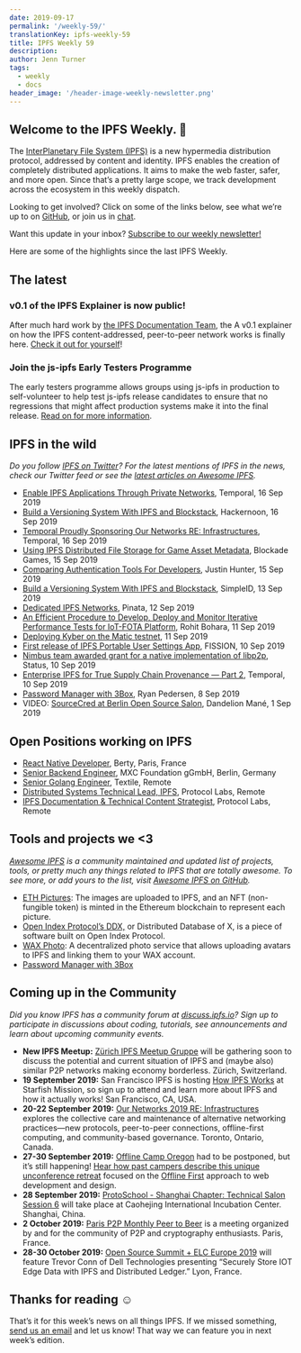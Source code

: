 ```yaml
---
date: 2019-09-17
permalink: '/weekly-59/'
translationKey: ipfs-weekly-59
title: IPFS Weekly 59
description:
author: Jenn Turner
tags:
  - weekly
  - docs
header_image: '/header-image-weekly-newsletter.png'
---
```


## Welcome to the IPFS Weekly. 👋

The [InterPlanetary File System (IPFS)](https://ipfs.io/) is a new hypermedia distribution protocol, addressed by content and identity. IPFS enables the creation of completely distributed applications. It aims to make the web faster, safer, and more open. Since that’s a pretty large scope, we track development across the ecosystem in this weekly dispatch.

Looking to get involved? Click on some of the links below, see what we’re up to on [GitHub](https://github.com/ipfs), or join us in [chat](https://riot.im/app/#/room/#ipfs:matrix.org).

Want this update in your inbox? [Subscribe to our weekly newsletter!](http://eepurl.com/gL2Pi5)

Here are some of the highlights since the last IPFS Weekly.

## The latest

### v0.1 of the IPFS Explainer is now public!

After much hard work by [the IPFS Documentation Team](https://twitter.com/meiqimichelle/status/1172352640480530432), the A v0.1 explainer on how the IPFS content-addressed, peer-to-peer network works is finally here. [Check it out for yourself](https://docs.ipfs.io/introduction/how-ipfs-works/)!

### Join the js-ipfs Early Testers Programme

The early testers programme allows groups using js-ipfs in production to self-volunteer to help test js-ipfs release candidates to ensure that no regressions that might affect production systems make it into the final release. [Read on for more information](https://github.com/ipfs/js-ipfs/blob/master/doc/EARLY_TESTERS.md).

## IPFS in the wild

_Do you follow [IPFS on Twitter](https://twitter.com/IPFSbot)? For the latest mentions of IPFS in the news, check our Twitter feed or see the [latest articles on Awesome IPFS](https://awesome.ipfs.io/articles/)._

- [Enable IPFS Applications Through Private Networks](https://medium.com/temporal-cloud/enable-ipfs-applications-through-private-networks-28f98ea7358f), Temporal, 16 Sep 2019
- [Build a Versioning System With IPFS and Blockstack](https://hackernoon.com/tutorial-build-a-versioning-system-on-ipfs-77lvx2geh), Hackernoon, 16 Sep 2019
- [Temporal Proudly Sponsoring Our Networks RE: Infrastructures](https://medium.com/temporal-cloud/temporal-proudly-sponsoring-our-networks-re-infrastructures-a9ba8418224e), Temporal, 16 Sep 2019
- [Using IPFS Distributed File Storage for Game Asset Metadata](https://medium.com/blockadegames/using-ipfs-distributed-file-storage-for-game-asset-metadata-aac4478e3063), Blockade Games, 15 Sep 2019
- [Comparing Authentication Tools For Developers](https://dev.to/polluterofminds/comparing-authentication-tools-for-developers-47a2), Justin Hunter, 15 Sep 2019
- [Build a Versioning System With IPFS and Blockstack](https://medium.com/simpleid-dev-tools/build-a-versioning-system-with-ipfs-and-blockstack-5992e34b1bd2), SimpleID, 13 Sep 2019
- [Dedicated IPFS Networks](https://medium.com/pinata/dedicated-ipfs-networks-c692d53f938d), Pinata, 12 Sep 2019
- [An Efficient Procedure to Develop, Deploy and Monitor Iterative Performance Tests for IoT-FOTA Platform](https://www.asvin.io/news/an-efficient-procedure-to-develop-deploy-and-monitor-iterative-performance-tests-for-iot-fota-platform/), Rohit Bohara, 11 Sep 2019
- [Deploying Kyber on the Matic testnet](https://medium.com/@batatsar/deploying-kyber-on-the-matic-testnet-8d1bc49ffc41), 11 Sep 2019
- [First release of IPFS Portable User Settings App](https://blog.fission.codes/ipfs-user-settings-app/), FISSION, 10 Sep 2019
- [Nimbus team awarded grant for a native implementation of libp2p](https://our.status.im/nimbus-team-awarded-grant-for-a-native-implementation-of-libp2p/), Status, 10 Sep 2019
- [Enterprise IPFS for True Supply Chain Provenance — Part 2](https://medium.com/temporal-cloud/enterprise-ipfs-for-true-supply-chain-provenance-part-2-e18b07f20b80), Temporal, 10 Sep 2019
- [Password Manager with 3Box](https://medium.com/@ryanpedersen42/password-manager-with-3box-b6d6decf9fd1), Ryan Pedersen, 8 Sep 2019
- VIDEO: [SourceCred at Berlin Open Source Salon](https://www.youtube.com/watch?v=fK0vjRq-4oI), Dandelion Mané, 1 Sep 2019

## Open Positions working on IPFS

- [React Native Developer](https://berty.tech/jobs/react-native-developer/), Berty, Paris, France
- [Senior Backend Engineer](https://www.golangprojects.com/golang-go-job-dcr-Senior-Backend-Engineer-Berlin-MXC-Foundation-gGmbH.html), MXC Foundation gGmbH, Berlin, Germany
- [Senior Golang Engineer](https://www.golangprojects.com/golang-go-job-def-Senior-Golang-Engineer-Remote-Textile.html), Textile, Remote
- [Distributed Systems Technical Lead, IPFS](https://jobs.lever.co/protocol/9283f9b0-de64-4e1f-a221-5d02b0202198), Protocol Labs, Remote
- [IPFS Documentation & Technical Content Strategist](https://jobs.lever.co/protocol/e7db2c84-afd7-44a4-9a27-449c751d8289), Protocol Labs, Remote

## Tools and projects we <3

_[Awesome IPFS](https://awesome.ipfs.io/) is a community maintained and updated list of projects, tools, or pretty much any things related to IPFS that are totally awesome. To see more, or add yours to the list, visit [Awesome IPFS on GitHub](https://github.com/ipfs/awesome-ipfs)._

- [ETH Pictures](https://eth.pictures/): The images are uploaded to IPFS, and an NFT (non-fungible token) is minted in the Ethereum blockchain to represent each picture.
- [Open Index Protocol’s DDX,](https://www.youtube.com/watch?v=AR8O0vnYQxs&feature=youtu.be) or Distributed Database of X, is a piece of software built on Open Index Protocol.
- [WAX Photo](https://photo.wax.gg/): A decentralized photo service that allows uploading avatars to IPFS and linking them to your WAX account.
- [Password Manager with 3Box](https://medium.com/@ryanpedersen42/password-manager-with-3box-b6d6decf9fd1)

## Coming up in the Community

_Did you know IPFS has a community forum at [discuss.ipfs.io](https://discuss.ipfs.io/)? Sign up to participate in discussions about coding, tutorials, see announcements and learn about upcoming community events._

- **New IPFS Meetup:** [Zürich IPFS Meetup Gruppe](https://www.meetup.com/Zurich-IPFS-Meetup-Gruppe/) will be gathering soon to discuss the potential and current situation of IPFS and (maybe also) similar P2P networks making economy borderless. Zürich, Switzerland.
- **19 September 2019:** San Francisco IPFS is hosting [How IPFS Works](https://www.meetup.com/San-Francisco-IPFS/events/264171146/) at Starfish Mission, so sign up to attend and learn more about IPFS and how it actually works! San Francisco, CA, USA.
- **20-22 September 2019:** [Our Networks 2019 RE: Infrastructures](https://ournetworks.ca/) explores the collective care and maintenance of alternative networking practices—new protocols, peer-to-peer connections, offline-first computing, and community-based governance. Toronto, Ontario, Canada.
- **27-30 September 2019:** [Offline Camp Oregon](http://offlinefirst.org/camp) had to be postponed, but it’s still happening! [Hear how past campers describe this unique unconference retreat](https://youtu.be/FNtpPW_7H1k) focused on the [Offline First](http://offlinefirst.org/) approach to web development and design.
- **28 September 2019:** [ProtoSchool - Shanghai Chapter: Technical Salon Session 6](https://www.meetup.com/Shanghai-Decentralized-Systems-Meetup-Group/events/264683729/) will take place at Caohejing International Incubation Center. Shanghai, China.
- **2 October 2019:** [Paris P2P Monthly Peer to Beer](https://p2p.paris/en/event/monthly-2/) is a meeting organized by and for the community of P2P and cryptography enthusiasts. Paris, France.
- **28-30 October 2019:** [Open Source Summit + ELC Europe 2019](https://osseu19.sched.com/event/TLD8) will feature Trevor Conn of Dell Technologies presenting “Securely Store IOT Edge Data with IPFS and Distributed Ledger.” Lyon, France.

## Thanks for reading ☺️

That’s it for this week’s news on all things IPFS. If we missed something, [send us an email](mailto:newsletter@ipfs.io) and let us know! That way we can feature you in next week’s edition.
